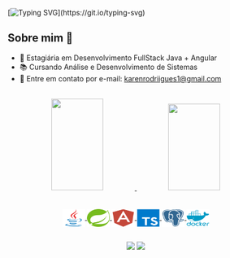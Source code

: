 [![Typing SVG](https://readme-typing-svg.herokuapp.com/?color=ffffff&size=35&center=true&vCenter=true&width=1000&lines=Olá,+Seja+Bem+Vindo(a)!;Hello,+Be+Welcome!;)](https://git.io/typing-svg)

## Sobre mim 📖

- 🌱 Estagiária em Desenvolvimento FullStack Java + Angular
- 📚 Cursando Análise e Desenvolvimento de Sistemas
- 💬 Entre em contato por e-mail: karenrodriigues1@gmail.com
<br>

<div align="center">
  <a href="https://github.com/karenrodriguesx">
  <img width="45%" height="180px" src="https://github-readme-stats.vercel.app/api?username=karenrodriguesx&hide_border=true&show_icons=true&theme=transparent&text_color=F4F4F4&title_color=9370DB&icon_color=9370DB">
   <img width="45%" height="170px" src="https://github-readme-stats.vercel.app/api/top-langs/?username=karenrodriguesx&layout=compact&langs_count=7&theme=transparent&hide_border=true&text_color=F4F4F4&title_color=9370DB&icon_color=9370DB">
</div>
<br>

<div style="display: inline_block" align="center"><br>
  <img align="center" alt="Karen-Java" height="35" width="45" src="https://raw.githubusercontent.com/devicons/devicon/master/icons/java/java-original.svg">
  <img align="center" alt="Karen-spring" height="35" width="45" src="https://github.com/devicons/devicon/blob/master/icons/spring/spring-original.svg">
  <img align="center" alt="Karen-docker" height="35" width="45" src="https://raw.githubusercontent.com/devicons/devicon/master/icons/angularjs/angularjs-plain.svg">
  <img align="center" alt="Karen-docker" height="35" width="45" src="https://raw.githubusercontent.com/devicons/devicon/master/icons/typescript/typescript-plain.svg">
  <img align="center" alt="Karen-postgresql" height="35" width="45" src="https://raw.githubusercontent.com/devicons/devicon/master/icons/postgresql/postgresql-plain.svg">
  <img align="center" alt="Karen-docker" height="35" width="45" src="https://raw.githubusercontent.com/devicons/devicon/master/icons/docker/docker-plain-wordmark.svg">
</div>

  ## 
  
<div align="center">
  <a target="_blank" href="mailto:karenrodriigues1@gmail.com"><img src="https://img.shields.io/badge/-Gmail-1C1C1C?style=for-the-badge&logo=Gmail&logoColor=9370DB"></img></a>
  <a href="https://www.linkedin.com/in/karen-rodrigues1" target="_blank"><img src="https://img.shields.io/badge/-LinkedIn-1C1C1C?style=for-the-badge&logo=linkedin&logoColor=9370DB" target="_blank"></a>
</div>
